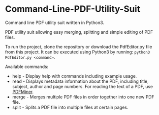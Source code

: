 # Command-Line-PDF-Utility-Suit
Command line PDF utility suit written in Python3.

PDF utility suit allowing easy merging, splitting and simple editing of PDF files.

To run the project, clone the repository or download the PdfEditor.py file from this project.
It can be executed using Python3 by running: `python3 PdfEditor.py <command>`.

Available commands:
* help - Display help with commands including example usage.
* read - Displays metadata information about the PDF, including title, subject, author and page numbers. For reading the text of a PDF, use [PDFMiner](https://pypi.org/project/pdfminer/).
* merge - Merges multiple PDF files in order together into one new PDF file.
* split - Splits a PDF file into multiple files at certain pages.
